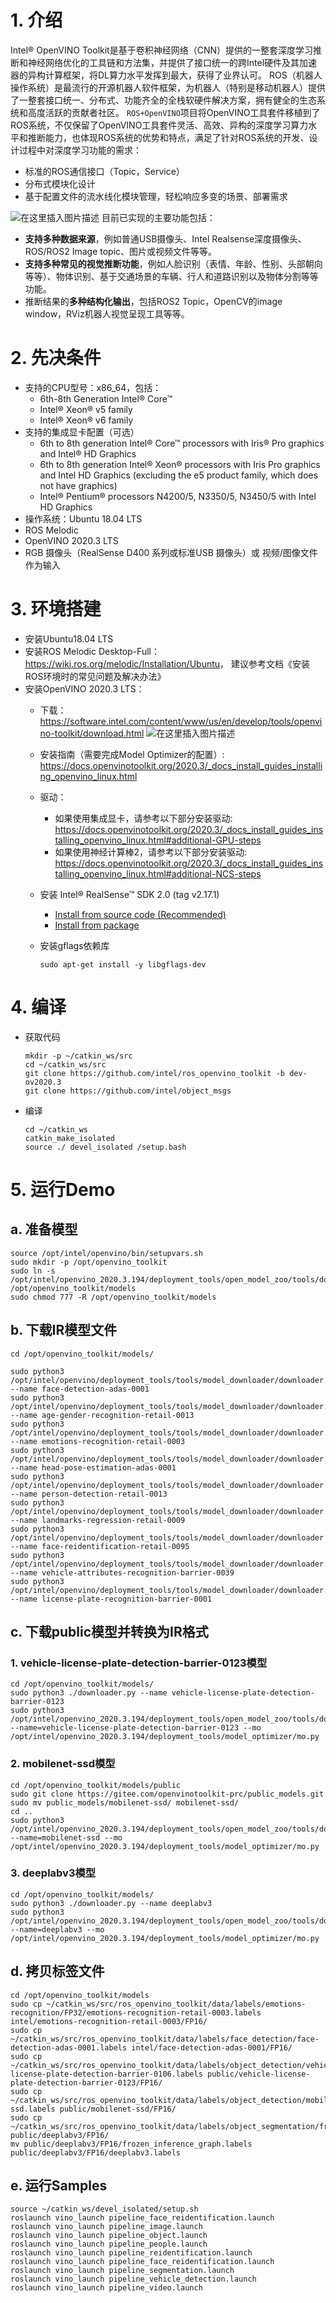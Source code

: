 ﻿# 1.   介绍
Intel® OpenVINO Toolkit是基于卷积神经网络（CNN）提供的一整套深度学习推断和神经网络优化的工具链和方法集，并提供了接口统一的跨Intel硬件及其加速器的异构计算框架，将DL算力水平发挥到最大，获得了业界认可。
ROS（机器人操作系统）是最流行的开源机器人软件框架，为机器人（特别是移动机器人）提供了一整套接口统一、分布式、功能齐全的全栈软硬件解决方案，拥有健全的生态系统和高度活跃的贡献者社区。
`ROS+OpenVINO`项目将OpenVINO工具套件移植到了ROS系统，不仅保留了OpenVINO工具套件灵活、高效、异构的深度学习算力水平和推断能力，也体现ROS系统的优势和特点，满足了针对ROS系统的开发、设计过程中对深度学习功能的需求：
- 标准的ROS通信接口（Topic，Service）
- 分布式模块化设计
- 基于配置文件的流水线化模块管理，轻松响应多变的场景、部署需求

![在这里插入图片描述](https://img-blog.csdnimg.cn/20210414162940342.png?x-oss-process=image,type_ZmFuZ3poZW5naGVpdGk,shadow_10,text_aHR0cHM6Ly9ibG9nLmNzZG4ubmV0L2N4czU1MzQ=,size_16,color_FFFFFF,t_70)
目前已实现的主要功能包括：
- **支持多种数据来源**，例如普通USB摄像头、Intel Realsense深度摄像头、ROS/ROS2 Image topic、图片或视频文件等等。
- **支持多种常见的视觉推断功能**，例如人脸识别（表情、年龄、性别、头部朝向等等）、物体识别、基于交通场景的车辆、行人和道路识别以及物体分割等等功能。
- 推断结果的**多种结构化输出**，包括ROS2 Topic，OpenCV的image window，RViz机器人视觉呈现工具等等。

# 2.   先决条件
- 支持的CPU型号：x86_64，包括：
	- 6th-8th Generation       Intel® Core™
	- Intel® Xeon® v5 family
	-	Intel® Xeon® v6 family
- 支持的集成显卡配置（可选）
	- 6th to 8th generation       Intel® Core™ processors with Iris® Pro graphics and Intel® HD Graphics
	- 6th to 8th generation       Intel® Xeon® processors with Iris Pro graphics and Intel HD Graphics       (excluding the e5 product family, which does not have graphics)
	- Intel® Pentium®       processors N4200/5, N3350/5, N3450/5 with Intel HD Graphics
- 操作系统：Ubuntu 18.04 LTS
- ROS Melodic
- OpenVINO 2020.3 LTS
- RGB 摄像头（RealSense D400 系列或标准USB 摄像头）或 视频/图像文件作为输入

# 3.   环境搭建
- 安装Ubuntu18.04 LTS
- 安装ROS Melodic Desktop-Full：<https://wiki.ros.org/melodic/Installation/Ubuntu>， 建议参考文档《安装ROS环境时的常见问题及解决办法》
- 安装OpenVINO 2020.3 LTS：
	- 下载：<https://software.intel.com/content/www/us/en/develop/tools/openvino-toolkit/download.html>
![在这里插入图片描述](https://img-blog.csdnimg.cn/20210414163449500.png)
	- 安装指南（需要完成Model Optimizer的配置）: <https://docs.openvinotoolkit.org/2020.3/_docs_install_guides_installing_openvino_linux.html>
	- 驱动：
		- 如果使用集成显卡，请参考以下部分安装驱动: <https://docs.openvinotoolkit.org/2020.3/_docs_install_guides_installing_openvino_linux.html#additional-GPU-steps>
		- 如果使用神经计算棒2，请参考以下部分安装驱动: <https://docs.openvinotoolkit.org/2020.3/_docs_install_guides_installing_openvino_linux.html#additional-NCS-steps>

	- 安装 Intel® RealSense™ SDK 2.0 (tag v2.17.1)
		-  [Install from source code (Recommended)](https://github.com/IntelRealSense/librealsense/blob/v2.17.1/doc/installation.md)
		-  [Install from package](https://github.com/IntelRealSense/librealsense/blob/v2.17.1/doc/distribution_linux.md)

	-  安装gflags依赖库
		```shell
		sudo apt-get install -y libgflags-dev
		```
		

# 4.   编译
-    获取代码
		```shell
		mkdir -p ~/catkin_ws/src
		cd ~/catkin_ws/src
		git clone https://github.com/intel/ros_openvino_toolkit -b dev-ov2020.3
		git clone https://github.com/intel/object_msgs
		```

- 编译
	```shell
	cd ~/catkin_ws
	catkin_make_isolated
	source ./ devel_isolated /setup.bash
	```

# 5.   运行Demo
## a. 准备模型
```shell
source /opt/intel/openvino/bin/setupvars.sh
sudo mkdir -p /opt/openvino_toolkit
sudo ln -s /opt/intel/openvino_2020.3.194/deployment_tools/open_model_zoo/tools/downloader /opt/openvino_toolkit/models
sudo chmod 777 -R /opt/openvino_toolkit/models
```
## b. 下载IR模型文件
```shell
cd /opt/openvino_toolkit/models/

sudo python3 /opt/intel/openvino/deployment_tools/tools/model_downloader/downloader.py --name face-detection-adas-0001
sudo python3 /opt/intel/openvino/deployment_tools/tools/model_downloader/downloader.py --name age-gender-recognition-retail-0013
sudo python3 /opt/intel/openvino/deployment_tools/tools/model_downloader/downloader.py --name emotions-recognition-retail-0003
sudo python3 /opt/intel/openvino/deployment_tools/tools/model_downloader/downloader.py --name head-pose-estimation-adas-0001
sudo python3 /opt/intel/openvino/deployment_tools/tools/model_downloader/downloader.py --name person-detection-retail-0013
sudo python3 /opt/intel/openvino/deployment_tools/tools/model_downloader/downloader.py --name landmarks-regression-retail-0009
sudo python3 /opt/intel/openvino/deployment_tools/tools/model_downloader/downloader.py --name face-reidentification-retail-0095
sudo python3 /opt/intel/openvino/deployment_tools/tools/model_downloader/downloader.py --name vehicle-attributes-recognition-barrier-0039
sudo python3 /opt/intel/openvino/deployment_tools/tools/model_downloader/downloader.py --name license-plate-recognition-barrier-0001
```
## c. 下载public模型并转换为IR格式
### 1. vehicle-license-plate-detection-barrier-0123模型
```shell
cd /opt/openvino_toolkit/models/
sudo python3 ./downloader.py --name vehicle-license-plate-detection-barrier-0123
sudo python3 /opt/intel/openvino_2020.3.194/deployment_tools/open_model_zoo/tools/downloader/converter.py --name=vehicle-license-plate-detection-barrier-0123 --mo /opt/intel/openvino_2020.3.194/deployment_tools/model_optimizer/mo.py 
```
### 2. mobilenet-ssd模型
```shell
cd /opt/openvino_toolkit/models/public
sudo git clone https://gitee.com/openvinotoolkit-prc/public_models.git
sudo mv public_models/mobilenet-ssd/ mobilenet-ssd/
cd ..
sudo python3 /opt/intel/openvino_2020.3.194/deployment_tools/open_model_zoo/tools/downloader/converter.py --name=mobilenet-ssd --mo /opt/intel/openvino_2020.3.194/deployment_tools/model_optimizer/mo.py 
```
### 3. deeplabv3模型
```shell
cd /opt/openvino_toolkit/models/
sudo python3 ./downloader.py --name deeplabv3
sudo python3 /opt/intel/openvino_2020.3.194/deployment_tools/open_model_zoo/tools/downloader/converter.py --name=deeplabv3 --mo /opt/intel/openvino_2020.3.194/deployment_tools/model_optimizer/mo.py 
```


## d. 拷贝标签文件
```shell
cd /opt/openvino_toolkit/models
sudo cp ~/catkin_ws/src/ros_openvino_toolkit/data/labels/emotions-recognition/FP32/emotions-recognition-retail-0003.labels intel/emotions-recognition-retail-0003/FP16/
sudo cp ~/catkin_ws/src/ros_openvino_toolkit/data/labels/face_detection/face-detection-adas-0001.labels intel/face-detection-adas-0001/FP16/
sudo cp ~/catkin_ws/src/ros_openvino_toolkit/data/labels/object_detection/vehicle-license-plate-detection-barrier-0106.labels public/vehicle-license-plate-detection-barrier-0123/FP16/
sudo cp ~/catkin_ws/src/ros_openvino_toolkit/data/labels/object_detection/mobilenet-ssd.labels public/mobilenet-ssd/FP16/
sudo cp ~/catkin_ws/src/ros_openvino_toolkit/data/labels/object_segmentation/frozen_inference_graph.labels public/deeplabv3/FP16/
mv public/deeplabv3/FP16/frozen_inference_graph.labels  public/deeplabv3/FP16/deeplabv3.labels
```
## e.  运行Samples
```shell
source ~/catkin_ws/devel_isolated/setup.sh
roslaunch vino_launch pipeline_face_reidentification.launch
roslaunch vino_launch pipeline_image.launch
roslaunch vino_launch pipeline_object.launch
roslaunch vino_launch pipeline_people.launch
roslaunch vino_launch pipeline_reidentification.launch
roslaunch vino_launch pipeline_face_reidentification.launch
roslaunch vino_launch pipeline_segmentation.launch
roslaunch vino_launch pipeline_vehicle_detection.launch
roslaunch vino_launch pipeline_video.launch
```

# 